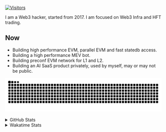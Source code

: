 <!-- markdownlint-disable MD041 MD010 MD033 -->
[![Visitors](https://api.visitorbadge.io/api/daily?path=Akagi201%2FAkagi201&label=Visitors%20Today&countColor=%2337d67a)](https://visitorbadge.io/status?path=Akagi201%2FAkagi201)

I am a Web3 hacker, started from 2017. I am focused on Web3 Infra and HFT trading.

## Now

* Building high performance EVM, parallel EVM and fast statedb access.
* Building a high performance MEV bot.
* Building preconf EVM network for L1 and L2.
* Building an AI SaaS product privately, used by myself, may or may not be public.

[![github contribution grid snake animation](https://raw.githubusercontent.com/Akagi201/Akagi201/output/github-contribution-grid-snake.svg#gh-light-mode-only)](https://github.com/Akagi201)

<details>
<summary>GitHub Stats</summary>
  <a href="https://github.com/Akagi201"><img alt="Profile Detail" src="https://raw.githubusercontent.com/Akagi201/Akagi201/master/profile-summary-card-output/dracula/0-profile-details.svg" /></a>
  <a href="https://github.com/Akagi201"><img alt="Github Stats" src="https://raw.githubusercontent.com/Akagi201/Akagi201/master/profile-summary-card-output/dracula/3-stats.svg" /></a>
  <a href="https://github.com/Akagi201"><img alt="Lang By Commits" src="https://raw.githubusercontent.com/Akagi201/Akagi201/master/profile-summary-card-output/dracula/2-most-commit-language.svg" /></a>
</details>

<details>
<summary>Wakatime Stats</summary>
<br>

<!--START_SECTION:waka-->

```txt
From: 09 November 2024 - To: 16 November 2024

Total Time: 41 hrs 36 mins

Other        16 hrs 56 mins  ██████████▒░░░░░░░░░░░░░░   40.73 %
Rust         12 hrs 26 mins  ███████▒░░░░░░░░░░░░░░░░░   29.91 %
sh           5 hrs 3 mins    ███░░░░░░░░░░░░░░░░░░░░░░   12.16 %
INI          1 hr 51 mins    █░░░░░░░░░░░░░░░░░░░░░░░░   04.48 %
TOML         1 hr 30 mins    █░░░░░░░░░░░░░░░░░░░░░░░░   03.63 %
Markdown     1 hr 6 mins     ▓░░░░░░░░░░░░░░░░░░░░░░░░   02.66 %
Bash         1 hr 3 mins     ▓░░░░░░░░░░░░░░░░░░░░░░░░   02.54 %
Go           55 mins         ▓░░░░░░░░░░░░░░░░░░░░░░░░   02.24 %
YAML         22 mins         ▒░░░░░░░░░░░░░░░░░░░░░░░░   00.91 %
Solidity     12 mins         ░░░░░░░░░░░░░░░░░░░░░░░░░   00.51 %
```

<!--END_SECTION:waka-->

</details>

